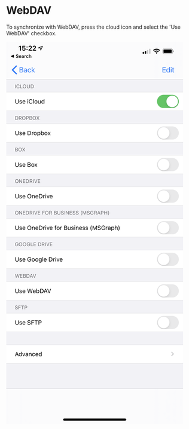 # WebDAV

To synchronize with WebDAV, press the cloud icon and select the 'Use WebDAV' checkbox.

![Cloud provider page](../../.gitbook/assets/image%20%284%29.png)

